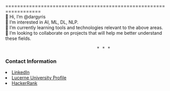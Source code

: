 
==================================================================
<br>👋 Hi, I’m @dargyris
<br>👀 I’m interested in AI, ML, DL, NLP. 
<br>🌱 I’m currently learning tools and technologies relevant to the above areas.
<br>💞️ I’m looking to collaborate on projects that will help me better understand these fields.
<pre>                                  * * *</pre>
<h3>Contact Information</h3>
<li><a href="https://www.linkedin.com/in/diamantis-argyris-358559127/">LinkedIn</a> 
<li><a href="https://www.hslu.ch/en/lucerne-university-of-applied-sciences-and-arts/about-us/people-finder/profile/?pid=5180">Lucerne University Profile</a>
<li><a href="https://www.hackerrank.com/diamantisargiris">HackerRank</a>
<!---
dargyris/dargyris is a ✨ special ✨ repository because its `README.md` (this file) appears on your GitHub profile.
You can click the Preview link to take a look at your changes.
--->

